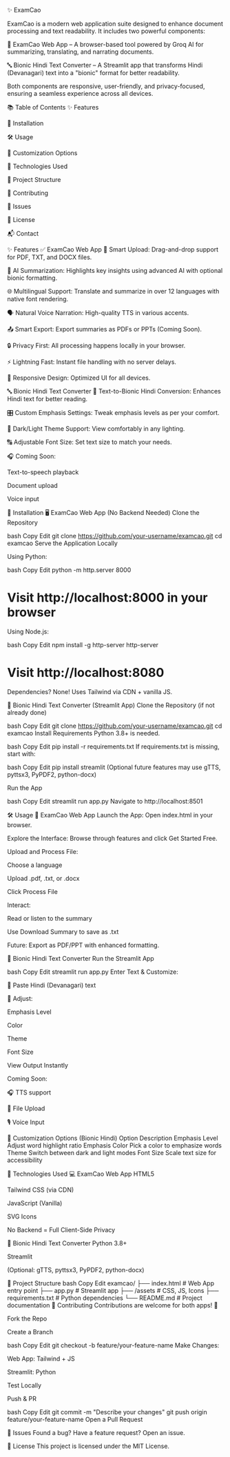 ✨ ExamCao

ExamCao is a modern web application suite designed to enhance document processing and text readability. It includes two powerful components:

🎯 ExamCao Web App – A browser-based tool powered by Groq AI for summarizing, translating, and narrating documents.

🔤 Bionic Hindi Text Converter – A Streamlit app that transforms Hindi (Devanagari) text into a "bionic" format for better readability.

Both components are responsive, user-friendly, and privacy-focused, ensuring a seamless experience across all devices.

📚 Table of Contents
✨ Features

🚀 Installation

🛠️ Usage

🎨 Customization Options

🧪 Technologies Used

📂 Project Structure

🤝 Contributing

🐞 Issues

📄 License

📬 Contact

✨ Features
✅ ExamCao Web App
🔁 Smart Upload: Drag-and-drop support for PDF, TXT, and DOCX files.

🧠 AI Summarization: Highlights key insights using advanced AI with optional bionic formatting.

🌐 Multilingual Support: Translate and summarize in over 12 languages with native font rendering.

🗣️ Natural Voice Narration: High-quality TTS in various accents.

📤 Smart Export: Export summaries as PDFs or PPTs (Coming Soon).

🔒 Privacy First: All processing happens locally in your browser.

⚡ Lightning Fast: Instant file handling with no server delays.

📱 Responsive Design: Optimized UI for all devices.

🔤 Bionic Hindi Text Converter
🧬 Text-to-Bionic Hindi Conversion: Enhances Hindi text for better reading.

🎛️ Custom Emphasis Settings: Tweak emphasis levels as per your comfort.

🌙 Dark/Light Theme Support: View comfortably in any lighting.

🔠 Adjustable Font Size: Set text size to match your needs.

🎧 Coming Soon:

Text-to-speech playback

Document upload

Voice input

🚀 Installation
🖥️ ExamCao Web App (No Backend Needed)
Clone the Repository

bash
Copy
Edit
git clone https://github.com/your-username/examcao.git
cd examcao
Serve the Application Locally

Using Python:

bash
Copy
Edit
python -m http.server 8000
# Visit http://localhost:8000 in your browser
Using Node.js:

bash
Copy
Edit
npm install -g http-server
http-server
# Visit http://localhost:8080
Dependencies? None! Uses Tailwind via CDN + vanilla JS.

🧪 Bionic Hindi Text Converter (Streamlit App)
Clone the Repository (if not already done)

bash
Copy
Edit
git clone https://github.com/your-username/examcao.git
cd examcao
Install Requirements
Python 3.8+ is needed.

bash
Copy
Edit
pip install -r requirements.txt
If requirements.txt is missing, start with:

bash
Copy
Edit
pip install streamlit
(Optional future features may use gTTS, pyttsx3, PyPDF2, python-docx)

Run the App

bash
Copy
Edit
streamlit run app.py
Navigate to http://localhost:8501

🛠️ Usage
📄 ExamCao Web App
Launch the App: Open index.html in your browser.

Explore the Interface: Browse through features and click Get Started Free.

Upload and Process File:

Choose a language

Upload .pdf, .txt, or .docx

Click Process File

Interact:

Read or listen to the summary

Use Download Summary to save as .txt

Future: Export as PDF/PPT with enhanced formatting.

🧬 Bionic Hindi Text Converter
Run the Streamlit App

bash
Copy
Edit
streamlit run app.py
Enter Text & Customize:

📝 Paste Hindi (Devanagari) text

🔧 Adjust:

Emphasis Level

Color

Theme

Font Size

View Output Instantly

Coming Soon:

🎧 TTS support

📄 File Upload

🎙️ Voice Input

🎨 Customization Options (Bionic Hindi)
Option	Description
Emphasis Level	Adjust word highlight ratio
Emphasis Color	Pick a color to emphasize words
Theme	Switch between dark and light modes
Font Size	Scale text size for accessibility

🧪 Technologies Used
💻 ExamCao Web App
HTML5

Tailwind CSS (via CDN)

JavaScript (Vanilla)

SVG Icons

No Backend = Full Client-Side Privacy

🐍 Bionic Hindi Text Converter
Python 3.8+

Streamlit

(Optional: gTTS, pyttsx3, PyPDF2, python-docx)

📂 Project Structure
bash
Copy
Edit
examcao/
├── index.html              # Web App entry point
├── app.py                  # Streamlit app
├── /assets                 # CSS, JS, Icons
├── requirements.txt        # Python dependencies
└── README.md               # Project documentation
🤝 Contributing
Contributions are welcome for both apps! 🎉

Fork the Repo

Create a Branch

bash
Copy
Edit
git checkout -b feature/your-feature-name
Make Changes:

Web App: Tailwind + JS

Streamlit: Python

Test Locally

Push & PR

bash
Copy
Edit
git commit -m "Describe your changes"
git push origin feature/your-feature-name
Open a Pull Request

🐞 Issues
Found a bug? Have a feature request?
Open an issue.

📄 License
This project is licensed under the MIT License.
